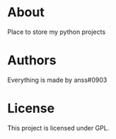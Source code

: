 # About
Place to store my python projects
# Authors
Everything is made by anss#0903
# License
This project is licensed under GPL.
